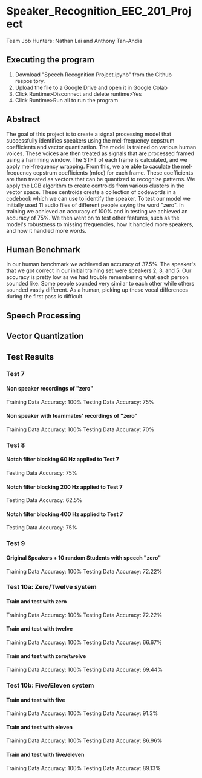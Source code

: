 # Speaker_Recognition_EEC_201_Project

Team Job Hunters: Nathan Lai and Anthony Tan-Andia

## Executing the program
1) Download "Speech Recognition Project.ipynb" from the Github respository.
2) Upload the file to a Google Drive and open it in Google Colab
3) Click Runtime>Disconnect and delete runtime>Yes
4) Click Runtime>Run all to run the program

## Abstract
The goal of this project is to create a signal processing model that successfully
identifies speakers using the mel-frequency cepstrum coefficients and vector
quantization. The model is trained on various human voices. These voices are then
treated as signals that are processed framed using a hamming window. The STFT of
each frame is calculated, and we apply mel-frequency wrapping. From this, we are
able to caculate the mel-frequency cepstrum coefficients (mfcc) for each frame.
These coefficients are then treated as vectors that can be quantized to recognize
patterns. We apply the LGB algorithm to create centroids from various clusters
in the vector space. These centroids create a collection of codewords in a codebook
which we can use to identify the speaker. To test our model we initially used 11
audio files of different people saying the word "zero". In training we achieved
an accuracy of 100% and in testing we achieved an accuracy of 75%. We then went
on to test other features, such as the model's robustness to missing frequencies,
how it handled more speakers, and how it handled more words. 

## Human Benchmark
In our human benchmark we achieved an accuracy of 37.5%. The speaker's that we 
got correct in our initial training set were speakers 2, 3, and 5. Our accuracy
is pretty low as we had trouble remembering what each person sounded like. Some
people sounded very similar to each other while others sounded vastly different.
As a human, picking up these vocal differences during the first pass is difficult.

## Speech Processing

## Vector Quantization

## Test Results
### **Test 7**
#### **Non speaker recordings of "zero"**
Training Data Accuracy: 100%
Testing Data Accuracy: 75%

#### **Non speaker with teammates' recordings of "zero"**
Training Data Accuracy: 100%
Testing Data Accuracy: 70%

### **Test 8**
#### **Notch filter blocking 60 Hz applied to Test 7**
Testing Data Accuracy: 75%

#### **Notch filter blocking 200 Hz applied to Test 7**
Testing Data Accuracy: 62.5%

#### **Notch filter blocking 400 Hz applied to Test 7**
Testing Data Accuracy: 75%

### **Test 9**
#### **Original Speakers + 10 random Students with speech "zero"**
Training Data Accuracy: 100%
Testing Data Accuracy: 72.22%

### **Test 10a: Zero/Twelve system**
#### **Train and test with zero**
Training Data Accuracy: 100%
Testing Data Accuracy: 72.22%

#### **Train and test with twelve**
Training Data Accuracy: 100%
Testing Data Accuracy: 66.67%

#### **Train and test with zero/twelve**
Training Data Accuracy: 100%
Testing Data Accuracy: 69.44%

### **Test 10b: Five/Eleven system**
#### **Train and test with five**
Training Data Accuracy: 100%
Testing Data Accuracy: 91.3%

#### **Train and test with eleven**
Training Data Accuracy: 100%
Testing Data Accuracy: 86.96%

#### **Train and test with five/eleven**
Training Data Accuracy: 100%
Testing Data Accuracy: 89.13%
